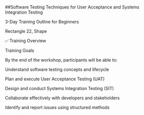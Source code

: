 ##Software Testing Techniques for User Acceptance and Systems Integration Testing 

3-Day Training Outline for Beginners 

Rectangle 22, Shape 

✅ Training Overview 

Training Goals 

By the end of the workshop, participants will be able to: 

Understand software testing concepts and lifecycle 

Plan and execute User Acceptance Testing (UAT) 

Design and conduct Systems Integration Testing (SIT) 

Collaborate effectively with developers and stakeholders 

Identify and report issues using structured methods 

